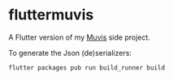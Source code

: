 # fluttermuvis

A Flutter version of my [Muvis](https://github.com/xaman/Muvis) side project.

To generate the Json (de)serializers:

```
flutter packages pub run build_runner build
```
